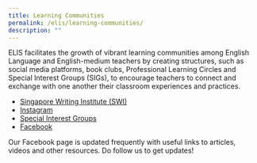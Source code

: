 ```yaml
---
title: Learning Communities
permalink: /elis/learning-communities/
description: ""
---
```

ELIS facilitates the growth of vibrant learning communities among English Language and English-medium teachers by creating structures, such as social media platforms, book clubs, Professional Learning Circles and Special Interest Groups (SIGs), to encourage teachers to connect and exchange with one another their classroom experiences and practices.

*   [Singapore Writing Institute (SWI)](/elis/learning-communities/swi-alumni)  
*   [Instagram](https://www.instagram.com/elis.moe/)
*   [Special Interest Groups](/elis/learning-communities/special-interest-group)
*   [Facebook](https://www.facebook.com/elis.singapore.page/)

Our Facebook page is updated frequently with useful links to articles, videos and other resources. Do follow us to get updates!